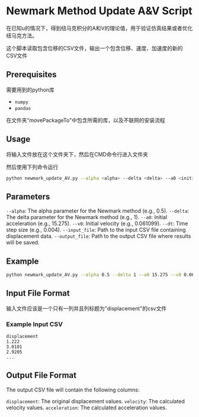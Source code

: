 # Newmark Method Update A&V Script

在已知u的情况下，得到纽马克积分的A和V的理论值，用于验证仿真结果或者优化纽马克方法。

这个脚本读取包含位移的CSV文件，输出一个包含位移、速度、加速度的新的CSV文件

## Prerequisites

需要用到的python库

- `numpy`
- `pandas`

在文件夹“movePackageTo"中包含所需的库，以及不联网的安装流程

## Usage

将输入文件放在这个文件夹下，然后在CMD命令行进入文件夹

然后使用下列命令运行

```bash
python newmark_update_AV.py --alpha <alpha> --delta <delta> --a0 <initial_acceleration> --v0 <initial_velocity> --dt <time_step> --input_file <input_csv> --output_file <output_csv>
```

## Parameters

`--alpha`: The alpha parameter for the Newmark method (e.g., 0.5).
`--delta`: The delta parameter for the Newmark method (e.g., 1).
`--a0`: Initial acceleration (e.g., 15.275).
`--v0`: Initial velocity (e.g., 0.061099).
`--dt`: Time step size (e.g., 0.004).
`--input_file`: Path to the input CSV file containing displacement data.
`--output_file`: Path to the output CSV file where results will be saved.

## Example

```bash
python newmark_update_AV.py --alpha 0.5 --delta 1 --a0 15.275 --v0 0.061099 --dt 0.004 --input_file input.csv --output_file output.csv
```


## Input File Format

输入文件应该是一个只有一列并且列标题为"displacement"的csv文件

### Example Input CSV

```csv
displacement
1.222
3.0101
2.9205
...
```

## Output File Format
The output CSV file will contain the following columns:

`displacement`: The original displacement values.
`velocity`: The calculated velocity values.
`acceleration`: The calculated acceleration values.
